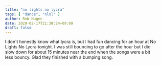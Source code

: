 ```yaml
---
title: "no lights no lycra"
tags: [ "dance", "nlnl" ]
author: Rob Nugen
date: 2020-02-17T21:30:24+09:00
draft: false
---
```


I don't honestly know what lycra is, but I had fun dancing for an hour
at No Lights No Lycra tonight.  I was still bouncing to go after the
hour but I did slow down for about 15 minutes near the end when the
songs were a bit less bouncy.  Glad they finished with a bumping song.

